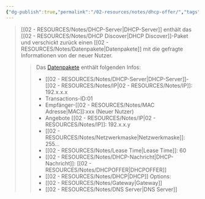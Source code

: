 ```yaml
---
{"dg-publish":true,"permalink":"/02-resources/notes/dhcp-offer/","tags":["netzwerk/protocol"],"updated":"2024-10-30T22:16:40.000+01:00"}
---
```


<style> .container {font-family: sans-serif; text-align: center;} .button-wrapper button {z-index: 1;height: 40px; width: 100px; margin: 10px;padding: 5px;} .excalidraw .App-menu_top .buttonList { display: flex;} .excalidraw-wrapper { height: 800px; margin: 50px; position: relative;} :root[dir="ltr"] .excalidraw .layer-ui__wrapper .zen-mode-transition.App-menu_bottom--transition-left {transform: none;} </style><script src="https://cdn.jsdelivr.net/npm/react@17/umd/react.production.min.js"></script><script src="https://cdn.jsdelivr.net/npm/react-dom@17/umd/react-dom.production.min.js"></script><script type="text/javascript" src="https://cdn.jsdelivr.net/npm/@excalidraw/excalidraw@0/dist/excalidraw.production.min.js"></script><div id="DHCP-Server_2024-08-01_1448.47.excalidraw.md1"></div><script>(function(){const InitialData={"type":"excalidraw","version":2,"source":"https://github.com/zsviczian/obsidian-excalidraw-plugin/releases/tag/2.2.13","elements":[{"type":"image","version":289,"versionNonce":812146726,"index":"a0","isDeleted":false,"id":"SaQDq8UhYH9OJU5DFZyag","fillStyle":"solid","strokeWidth":2,"strokeStyle":"solid","roughness":1,"opacity":100,"angle":0,"x":-604.3703994750977,"y":-228.0961385250477,"strokeColor":"transparent","backgroundColor":"transparent","width":168,"height":168,"seed":1273659834,"groupIds":[],"frameId":null,"roundness":null,"boundElements":[{"id":"k_2bFUdmufWBafmlmXU6f","type":"arrow"}],"updated":1722516530782,"link":null,"locked":false,"status":"pending","fileId":"f6c1d7e1aa53e7d469b3b7665c3abe5d3bba85f7","scale":[1,1]},{"type":"image","version":215,"versionNonce":1633622394,"index":"a1","isDeleted":false,"id":"r-OOF6Jn2jqu8pYKXdU4m","fillStyle":"solid","strokeWidth":2,"strokeStyle":"solid","roughness":1,"opacity":100,"angle":0,"x":408.62960052490234,"y":-125.0961385250477,"strokeColor":"transparent","backgroundColor":"transparent","width":151,"height":151,"seed":895892090,"groupIds":[],"frameId":null,"roundness":null,"boundElements":[{"id":"3YJ_KTdFyR3EbAwpH6ZMp","type":"arrow"}],"updated":1722516560371,"link":null,"locked":false,"status":"pending","fileId":"6106568153b329ecf3a19bfa6e61ca6e0985de99","scale":[1,1]},{"type":"text","version":148,"versionNonce":467145658,"index":"a2","isDeleted":false,"id":"2nlXEt01","fillStyle":"solid","strokeWidth":2,"strokeStyle":"solid","roughness":1,"opacity":100,"angle":0,"x":388.62960052490234,"y":-171.0961385250477,"strokeColor":"#1e1e1e","backgroundColor":"transparent","width":197.7407989501953,"height":25,"seed":275569466,"groupIds":[],"frameId":null,"roundness":null,"boundElements":[],"updated":1722516560371,"link":"[[02 - RESOURCES/Notes/DHCP-Server\|DHCP-Server]]","locked":false,"fontSize":20,"fontFamily":1,"text":"📍[[02 - RESOURCES/Notes/DHCP-Server\|DHCP-Server]]","rawText":"[[02 - RESOURCES/Notes/DHCP-Server\|DHCP-Server]]","textAlign":"left","verticalAlign":"top","containerId":null,"originalText":"📍[[02 - RESOURCES/Notes/DHCP-Server\|DHCP-Server]]","autoResize":true,"lineHeight":1.25},{"type":"text","version":103,"versionNonce":737073658,"index":"a3","isDeleted":false,"id":"Jn8KlWDr","fillStyle":"solid","strokeWidth":2,"strokeStyle":"solid","roughness":1,"opacity":100,"angle":0,"x":-571.3703994750977,"y":-267.0961385250477,"strokeColor":"#1e1e1e","backgroundColor":"transparent","width":132.63987731933594,"height":25,"seed":996238330,"groupIds":[],"frameId":null,"roundness":null,"boundElements":[],"updated":1722517214731,"link":null,"locked":false,"fontSize":20,"fontFamily":1,"text":"Neuer Nutzer","rawText":"Neuer Nutzer","textAlign":"left","verticalAlign":"top","containerId":null,"originalText":"Neuer Nutzer","autoResize":true,"lineHeight":1.25},{"type":"image","version":208,"versionNonce":635931558,"index":"a4","isDeleted":false,"id":"KBCnmq_d6qbQ_ifta8Wtt","fillStyle":"solid","strokeWidth":2,"strokeStyle":"solid","roughness":1,"opacity":100,"angle":0,"x":-171.37039947509766,"y":-63.09613852504771,"strokeColor":"transparent","backgroundColor":"transparent","width":139,"height":139,"seed":1346819258,"groupIds":[],"frameId":null,"roundness":null,"boundElements":[{"id":"XJBg7pFC8Zs8BG0B6L_Co","type":"arrow"},{"id":"1bpjtfSlsct365wHb8RlL","type":"arrow"},{"id":"19id34z3PzAMthRx6jtxU","type":"arrow"},{"id":"3YJ_KTdFyR3EbAwpH6ZMp","type":"arrow"},{"id":"nT2Jm5e1EygkNABtQiul_","type":"arrow"},{"id":"k_2bFUdmufWBafmlmXU6f","type":"arrow"}],"updated":1722516530782,"link":null,"locked":false,"status":"pending","fileId":"807d01b91f4ba7b1db9126dac7c50777179382e1","scale":[1,1]},{"type":"image","version":187,"versionNonce":359547494,"index":"a5","isDeleted":false,"id":"skPehOp5nIgNDjezAJmPI","fillStyle":"solid","strokeWidth":2,"strokeStyle":"solid","roughness":1,"opacity":100,"angle":0,"x":-94.61575925817226,"y":-215.7274633145508,"strokeColor":"transparent","backgroundColor":"transparent","width":82.99999999999999,"height":82.99999999999999,"seed":817900922,"groupIds":[],"frameId":null,"roundness":null,"boundElements":[{"id":"nT2Jm5e1EygkNABtQiul_","type":"arrow"}],"updated":1722516530782,"link":null,"locked":false,"status":"pending","fileId":"f57648409fb309923cf54a7326bab65de3133a85","scale":[1,1]},{"type":"image","version":134,"versionNonce":174153958,"index":"a6","isDeleted":false,"id":"SGqyxfqZdFaQcZiJ4-lq2","fillStyle":"solid","strokeWidth":2,"strokeStyle":"solid","roughness":1,"opacity":100,"angle":0,"x":-497.87039947509766,"y":171.4038614749523,"strokeColor":"transparent","backgroundColor":"transparent","width":82.99999999999999,"height":82.99999999999999,"seed":303066682,"groupIds":[],"frameId":null,"roundness":null,"boundElements":[{"id":"XJBg7pFC8Zs8BG0B6L_Co","type":"arrow"}],"updated":1722516530782,"link":null,"locked":false,"status":"pending","fileId":"f57648409fb309923cf54a7326bab65de3133a85","scale":[1,1]},{"type":"image","version":123,"versionNonce":1325326182,"index":"a7","isDeleted":false,"id":"jiInBbVkllNmuK63iilWl","fillStyle":"solid","strokeWidth":2,"strokeStyle":"solid","roughness":1,"opacity":100,"angle":0,"x":-101.87039947509766,"y":232.4038614749523,"strokeColor":"transparent","backgroundColor":"transparent","width":82.99999999999999,"height":82.99999999999999,"seed":152737530,"groupIds":[],"frameId":null,"roundness":null,"boundElements":[{"id":"1bpjtfSlsct365wHb8RlL","type":"arrow"}],"updated":1722516530782,"link":null,"locked":false,"status":"pending","fileId":"f57648409fb309923cf54a7326bab65de3133a85","scale":[1,1]},{"type":"image","version":149,"versionNonce":70172134,"index":"a8","isDeleted":false,"id":"QRSAgeS8sI2n8glWjqlgC","fillStyle":"solid","strokeWidth":2,"strokeStyle":"solid","roughness":1,"opacity":100,"angle":0,"x":172.12960052490234,"y":210.4038614749523,"strokeColor":"transparent","backgroundColor":"transparent","width":82.99999999999999,"height":82.99999999999999,"seed":375498682,"groupIds":[],"frameId":null,"roundness":null,"boundElements":[{"id":"19id34z3PzAMthRx6jtxU","type":"arrow"}],"updated":1722516530782,"link":null,"locked":false,"status":"pending","fileId":"f57648409fb309923cf54a7326bab65de3133a85","scale":[1,1]},{"type":"text","version":130,"versionNonce":819526758,"index":"a9","isDeleted":false,"id":"Nm3LQGXt","fillStyle":"solid","strokeWidth":2,"strokeStyle":"solid","roughness":1,"opacity":100,"angle":0,"x":-94.61575925817226,"y":-272.7274633145508,"strokeColor":"#1e1e1e","backgroundColor":"transparent","width":95.69992065429688,"height":25,"seed":839426170,"groupIds":[],"frameId":null,"roundness":null,"boundElements":[],"updated":1722516530782,"link":null,"locked":false,"fontSize":20,"fontFamily":1,"text":"Nutzer 01","rawText":"Nutzer 01","textAlign":"left","verticalAlign":"top","containerId":null,"originalText":"Nutzer 01","autoResize":true,"lineHeight":1.25},{"type":"text","version":108,"versionNonce":2055765926,"index":"aA","isDeleted":false,"id":"zBKMAEE5","fillStyle":"solid","strokeWidth":2,"strokeStyle":"solid","roughness":1,"opacity":100,"angle":0,"x":-501.2203598022461,"y":124.4038614749523,"strokeColor":"#1e1e1e","backgroundColor":"transparent","width":105.27992248535156,"height":25,"seed":1473413434,"groupIds":[],"frameId":null,"roundness":null,"boundElements":[],"updated":1722516530782,"link":null,"locked":false,"fontSize":20,"fontFamily":1,"text":"Nutzer 02","rawText":"Nutzer 02","textAlign":"left","verticalAlign":"top","containerId":null,"originalText":"Nutzer 02","autoResize":true,"lineHeight":1.25},{"type":"text","version":96,"versionNonce":1105566438,"index":"aB","isDeleted":false,"id":"olDMH85H","fillStyle":"solid","strokeWidth":2,"strokeStyle":"solid","roughness":1,"opacity":100,"angle":0,"x":-110.2203598022461,"y":194.4038614749523,"strokeColor":"#1e1e1e","backgroundColor":"transparent","width":104.27992248535156,"height":25,"seed":321014266,"groupIds":[],"frameId":null,"roundness":null,"boundElements":[],"updated":1722516530782,"link":null,"locked":false,"fontSize":20,"fontFamily":1,"text":"Nutzer 03","rawText":"Nutzer 03","textAlign":"left","verticalAlign":"top","containerId":null,"originalText":"Nutzer 03","autoResize":true,"lineHeight":1.25},{"type":"text","version":103,"versionNonce":763186726,"index":"aC","isDeleted":false,"id":"mdcOu3kv","fillStyle":"solid","strokeWidth":2,"strokeStyle":"solid","roughness":1,"opacity":100,"angle":0,"x":164.7796401977539,"y":170.4038614749523,"strokeColor":"#1e1e1e","backgroundColor":"transparent","width":103.27992248535156,"height":25,"seed":184220346,"groupIds":[],"frameId":null,"roundness":null,"boundElements":[],"updated":1722516530782,"link":null,"locked":false,"fontSize":20,"fontFamily":1,"text":"Nutzer 04","rawText":"Nutzer 04","textAlign":"left","verticalAlign":"top","containerId":null,"originalText":"Nutzer 04","autoResize":true,"lineHeight":1.25},{"type":"arrow","version":137,"versionNonce":1044715002,"index":"aD","isDeleted":false,"id":"XJBg7pFC8Zs8BG0B6L_Co","fillStyle":"solid","strokeWidth":2,"strokeStyle":"solid","roughness":1,"opacity":100,"angle":0,"x":-409.37039947509766,"y":194.9038614749523,"strokeColor":"#1e1e1e","backgroundColor":"transparent","width":223,"height":146,"seed":234853242,"groupIds":[],"frameId":null,"roundness":{"type":2},"boundElements":[],"updated":1722516539342,"link":null,"locked":false,"startBinding":{"elementId":"SGqyxfqZdFaQcZiJ4-lq2","focus":0.18597969112221244,"gap":5.5},"endBinding":{"elementId":"KBCnmq_d6qbQ_ifta8Wtt","focus":0.11150104306798464,"gap":15},"lastCommittedPoint":null,"startArrowhead":null,"endArrowhead":null,"points":[[0,0],[223,-146]]},{"type":"arrow","version":140,"versionNonce":266297210,"index":"aE","isDeleted":false,"id":"1bpjtfSlsct365wHb8RlL","fillStyle":"solid","strokeWidth":2,"strokeStyle":"solid","roughness":1,"opacity":100,"angle":0,"x":-71.37039947509766,"y":235.9038614749523,"strokeColor":"#1e1e1e","backgroundColor":"transparent","width":29,"height":144,"seed":510858298,"groupIds":[],"frameId":null,"roundness":{"type":2},"boundElements":[],"updated":1722516539342,"link":null,"locked":false,"startBinding":{"elementId":"jiInBbVkllNmuK63iilWl","focus":-0.06713559440072421,"gap":1},"endBinding":{"elementId":"KBCnmq_d6qbQ_ifta8Wtt","focus":0.1882563313511041,"gap":16},"lastCommittedPoint":null,"startArrowhead":null,"endArrowhead":null,"points":[[0,0],[-29,-144]]},{"type":"arrow","version":144,"versionNonce":194332922,"index":"aF","isDeleted":false,"id":"19id34z3PzAMthRx6jtxU","fillStyle":"solid","strokeWidth":2,"strokeStyle":"solid","roughness":1,"opacity":100,"angle":0,"x":170.62960052490234,"y":219.9038614749523,"strokeColor":"#1e1e1e","backgroundColor":"transparent","width":195,"height":167,"seed":2117631226,"groupIds":[],"frameId":null,"roundness":{"type":2},"boundElements":[],"updated":1722516539342,"link":null,"locked":false,"startBinding":{"elementId":"QRSAgeS8sI2n8glWjqlgC","focus":-0.06263728948944952,"gap":1.5},"endBinding":{"elementId":"KBCnmq_d6qbQ_ifta8Wtt","focus":-0.15402043006478794,"gap":8},"lastCommittedPoint":null,"startArrowhead":null,"endArrowhead":null,"points":[[0,0],[-195,-167]]},{"type":"arrow","version":789,"versionNonce":2111956774,"index":"aG","isDeleted":false,"id":"3YJ_KTdFyR3EbAwpH6ZMp","fillStyle":"solid","strokeWidth":2,"strokeStyle":"solid","roughness":1,"opacity":100,"angle":0,"x":387.87673199945056,"y":24.387413024902372,"strokeColor":"#1e1e1e","backgroundColor":"transparent","width":401.2471314745482,"height":30.529750455256575,"seed":986893754,"groupIds":[],"frameId":null,"roundness":{"type":2},"boundElements":[],"updated":1722516915337,"link":null,"locked":false,"startBinding":{"elementId":"r-OOF6Jn2jqu8pYKXdU4m","focus":-1.0007702441066446,"gap":20.752868525451788},"endBinding":{"elementId":"KBCnmq_d6qbQ_ifta8Wtt","focus":-0.2577939905589667,"gap":19},"lastCommittedPoint":null,"startArrowhead":null,"endArrowhead":"arrow","points":[[0,0],[-401.2471314745482,-30.529750455256575]]},{"type":"arrow","version":282,"versionNonce":297008122,"index":"aH","isDeleted":false,"id":"nT2Jm5e1EygkNABtQiul_","fillStyle":"solid","strokeWidth":2,"strokeStyle":"solid","roughness":1,"opacity":100,"angle":0,"x":-68.4154063627675,"y":-122.72746331455079,"strokeColor":"#1e1e1e","backgroundColor":"transparent","width":31.22600486613257,"height":46.63132478950308,"seed":962922106,"groupIds":[],"frameId":null,"roundness":{"type":2},"boundElements":[],"updated":1722516539342,"link":null,"locked":false,"startBinding":{"elementId":"skPehOp5nIgNDjezAJmPI","focus":-0.2769032844036882,"gap":10},"endBinding":{"elementId":"KBCnmq_d6qbQ_ifta8Wtt","focus":-0.4568778711970178,"gap":13},"lastCommittedPoint":null,"startArrowhead":null,"endArrowhead":null,"points":[[0,0],[-31.22600486613257,46.63132478950308]]},{"type":"arrow","version":128,"versionNonce":874891814,"index":"aI","isDeleted":false,"id":"k_2bFUdmufWBafmlmXU6f","fillStyle":"solid","strokeWidth":2,"strokeStyle":"solid","roughness":1,"opacity":100,"angle":0,"x":-423.37039947509766,"y":-98.0961385250477,"strokeColor":"#1e1e1e","backgroundColor":"transparent","width":236,"height":78,"seed":1118971706,"groupIds":[],"frameId":null,"roundness":{"type":2},"boundElements":[],"updated":1722516887580,"link":null,"locked":false,"startBinding":null,"endBinding":{"elementId":"KBCnmq_d6qbQ_ifta8Wtt","focus":-0.01901663382669661,"gap":16},"lastCommittedPoint":null,"startArrowhead":null,"endArrowhead":null,"points":[[0,0],[236,78]]},{"type":"text","version":86,"versionNonce":1712313574,"index":"aJ","isDeleted":false,"id":"86ivXj1r","fillStyle":"solid","strokeWidth":2,"strokeStyle":"solid","roughness":1,"opacity":100,"angle":0,"x":-125.37039947509766,"y":-56.09613852504771,"strokeColor":"#1e1e1e","backgroundColor":"transparent","width":135.04086303710938,"height":25,"seed":253571066,"groupIds":[],"frameId":null,"roundness":null,"boundElements":[],"updated":1722516530782,"link":"[[02 - RESOURCES/Notes/Switch\|Switch]]","locked":false,"fontSize":20,"fontFamily":1,"text":"📍[[02 - RESOURCES/Notes/Switch\|Switch]]","rawText":"[[02 - RESOURCES/Notes/Switch\|Switch]]","textAlign":"left","verticalAlign":"top","containerId":null,"originalText":"📍[[02 - RESOURCES/Notes/Switch\|Switch]]","autoResize":true,"lineHeight":1.25},{"type":"text","version":189,"versionNonce":2017753594,"index":"aK","isDeleted":false,"id":"GwgEoIGF","fillStyle":"solid","strokeWidth":2,"strokeStyle":"solid","roughness":1,"opacity":100,"angle":0,"x":-135.03746052887072,"y":-394.88823647495224,"strokeColor":"#1e1e1e","backgroundColor":"transparent","width":159.6649932861328,"height":72.57691325816776,"seed":1386815674,"groupIds":[],"frameId":null,"roundness":null,"boundElements":[],"updated":1722516552750,"link":null,"locked":false,"fontSize":58.06153060653421,"fontFamily":8,"text":"Offer","rawText":"Offer","textAlign":"left","verticalAlign":"top","containerId":null,"originalText":"Offer","autoResize":true,"lineHeight":1.25},{"type":"rectangle","version":662,"versionNonce":1533996646,"index":"aN","isDeleted":false,"id":"fawc02gXML30BednClos8","fillStyle":"solid","strokeWidth":2,"strokeStyle":"solid","roughness":1,"opacity":100,"angle":0,"x":107,"y":-262.2421875,"strokeColor":"#1e1e1e","backgroundColor":"transparent","width":277,"height":260,"seed":1862203878,"groupIds":[],"frameId":null,"roundness":{"type":3},"boundElements":[{"type":"text","id":"mcK5RDCH"},{"id":"3YJ_KTdFyR3EbAwpH6ZMp","type":"arrow"}],"updated":1722516967131,"link":null,"locked":false},{"type":"text","version":640,"versionNonce":26227110,"index":"aO","isDeleted":false,"id":"mcK5RDCH","fillStyle":"solid","strokeWidth":2,"strokeStyle":"solid","roughness":1,"opacity":100,"angle":0,"x":118.80961608886719,"y":-257.2421875,"strokeColor":"#1e1e1e","backgroundColor":"transparent","width":253.38076782226562,"height":250,"seed":2056699066,"groupIds":[],"frameId":null,"roundness":null,"boundElements":[],"updated":1722516967131,"link":"[[02 - RESOURCES/Notes/DHCP\|DHCP]]","locked":false,"fontSize":20,"fontFamily":5,"text":"📍[[02 - RESOURCES/Notes/DHCP\|DHCP]]-IP:192.x.x.x\nTransactions-ID:02\nC-[[MAC\|MAC]]:xxx\nOffered [[02 - RESOURCES/Notes/IP\|IP]]:192.x.x.x\n[[Subnetzmaske\|Subnetzmaske]]:255...\nLease Time:60\n[[02 - RESOURCES/Notes/DHCP\|DHCP]] Options:\n- [[02 - RESOURCES/Notes/Gateway\|Gateway]]\n- [[DNS-Server\|DNS-Server]]\n","rawText":"[[02 - RESOURCES/Notes/DHCP\|DHCP]]-IP:192.x.x.x\nTransactions-ID:02\nC-[[02 - RESOURCES/Notes/MAC Adresse\|MAC]]:xxx\nOffered [[02 - RESOURCES/Notes/IP\|IP]]:192.x.x.x\n[[02 - RESOURCES/Notes/Netzwerkmaske\|Subnetzmaske]]:255...\nLease Time:60\n[[02 - RESOURCES/Notes/DHCP\|DHCP]] Options:\n- [[02 - RESOURCES/Notes/Gateway\|Gateway]]\n- [[DNS-Server\|DNS-Server]]\n","textAlign":"center","verticalAlign":"middle","containerId":"fawc02gXML30BednClos8","originalText":"📍[[02 - RESOURCES/Notes/DHCP\|DHCP]]-IP:192.x.x.x\nTransactions-ID:02\nC-[[MAC\|MAC]]:xxx\nOffered [[02 - RESOURCES/Notes/IP\|IP]]:192.x.x.x\n[[Subnetzmaske\|Subnetzmaske]]:255...\nLease Time:60\n[[02 - RESOURCES/Notes/DHCP\|DHCP]] Options:\n- [[02 - RESOURCES/Notes/Gateway\|Gateway]]\n- [[DNS-Server\|DNS-Server]]\n","autoResize":true,"lineHeight":1.25}],"appState":{"theme":"dark","viewBackgroundColor":"#ffffff","currentItemStrokeColor":"#1e1e1e","currentItemBackgroundColor":"transparent","currentItemFillStyle":"solid","currentItemStrokeWidth":2,"currentItemStrokeStyle":"solid","currentItemRoughness":1,"currentItemOpacity":100,"currentItemFontFamily":5,"currentItemFontSize":20,"currentItemTextAlign":"left","currentItemStartArrowhead":null,"currentItemEndArrowhead":"arrow","scrollX":695,"scrollY":421.1484375,"zoom":{"value":1.25},"currentItemRoundness":"round","gridSize":null,"gridColor":{"Bold":"#C9C9C9FF","Regular":"#EDEDEDFF"},"currentStrokeOptions":null,"previousGridSize":null,"frameRendering":{"enabled":true,"clip":true,"name":true,"outline":true},"objectsSnapModeEnabled":false},"files":{}};InitialData.scrollToContent=true;App=()=>{const e=React.useRef(null),t=React.useRef(null),[n,i]=React.useState({width:void 0,height:void 0});return React.useEffect(()=>{i({width:t.current.getBoundingClientRect().width,height:t.current.getBoundingClientRect().height});const e=()=>{i({width:t.current.getBoundingClientRect().width,height:t.current.getBoundingClientRect().height})};return window.addEventListener("resize",e),()=>window.removeEventListener("resize",e)},[t]),React.createElement(React.Fragment,null,React.createElement("div",{className:"excalidraw-wrapper",ref:t},React.createElement(ExcalidrawLib.Excalidraw,{ref:e,width:n.width,height:n.height,initialData:InitialData,viewModeEnabled:!0,zenModeEnabled:!0,gridModeEnabled:!1})))},excalidrawWrapper=document.getElementById("DHCP-Server_2024-08-01_1448.47.excalidraw.md1");ReactDOM.render(React.createElement(App),excalidrawWrapper);})();</script>
>[[02 - RESOURCES/Notes/DHCP-Server\|DHCP-Server]] enthält das [[02 - RESOURCES/Notes/DHCP Discover\|DHCP Discover]]-Paket und verschickt zurück einen [[02 - RESOURCES/Notes/Datenpakete\|Datenpakete]] mit die gefragte Informationen von der neuer Nutzer.
>
>>Das [Datenpakete](app://obsidian.md/Datenpakete) enthält folgenden Infos:
>>- [[02 - RESOURCES/Notes/DHCP-Server\|DHCP-Server]]-[[02 - RESOURCES/Notes/IP\|02 - RESOURCES/Notes/IP]]: 192.x.x.x
>>- Transactions-ID:01
>>- Empfänger-[[02 - RESOURCES/Notes/MAC Adresse\|MAC]]:xxx (Neuer Nutzer)
>>- Angebote [[02 - RESOURCES/Notes/IP\|02 - RESOURCES/Notes/IP]]: 192.x.x.y
>>- [[02 - RESOURCES/Notes/Netzwerkmaske\|Netzwerkmaske]]: 255...
>>- [[02 - RESOURCES/Notes/Lease Time\|Lease Time]]: 60
>>- [[02 - RESOURCES/Notes/DHCP-Nachricht\|DHCP-Nachricht]]: [[02 - RESOURCES/Notes/DHCPOFFER\|DHCPOFFER]] 
>>- [[02 - RESOURCES/Notes/DHCP\|DHCP]] Options:
>>	- [[02 - RESOURCES/Notes/Gateway\|Gateway]]
>>	- [[02 - RESOURCES/Notes/DNS Server\|DNS Server]]

